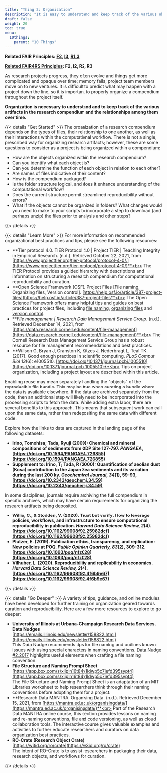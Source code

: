 ```yaml
---
title: "Thing 2: Organization"
description: "It is easy to understand and keep track of the various objects in the research compendium and their relationship over time."
draft: false
weight: 20
toc: true
menu:
  10things:
    parent: "10 Things"
---
```

**Related FAIR Principles: [F2](https://www.go-fair.org/fair-principles/f2-data-described-rich-metadata/), [I3](https://www.go-fair.org/fair-principles/i3-metadata-include-qualified-references-metadata/), [R1.3](https://www.go-fair.org/fair-principles/r1-3-metadata-meet-domain-relevant-community-standards/)**

**[Related FAIR4RS Principles](https://doi.org/10.15497/RDA00068): F2, I2, R2, R3**

As research projects progress, they often evolve and things get more complicated and opaque over time; memory fails; project team members move on to new ventures. It is difficult to predict what may happen with a project down the line, so it is important to properly organize a compendium throughout the project itself.

**Organization is necessary to understand and to keep track of the various artifacts in the research compendium and the relationships among them over time.**

{{< details "Get Started" >}}
The organization of a research compendium depends on the types of files, their relationship to one another, as well as their interactions within the computational workflow. There is not a single, prescribed way for organizing research artifacts; however, these are some questions to consider as a project is being organized within a compendium:

- How are the objects organized within the research compendium?
- Can you identify what each object is?
- Can you determine the function of each object in relation to each other?
- Are names of files indicative of their content?
- How is the compendium packaged?
- Is the folder structure logical, and does it enhance understanding of the computational workflow?
- Does the current structure permit streamlined reproducibility without errors?
- What if the objects cannot be organized in folders? What changes would you need to make to your scripts to incorporate a step to download (and perhaps unzip) the files prior to analysis and other steps?

{{< /details >}}

{{< details "Learn More" >}}
For more information on recommended organizational best practices and tips, please see the following resources:

- **Tier protocol 4.0. TIER Protocol 4.0 | Project TIER | Teaching Integrity in Empirical Research. (n.d.). Retrieved October 22, 2021, from [https://www.projecttier.org/tier-protocol/protocol-4-0/.](https://www.projecttier.org/tier-protocol/protocol-4-0/)**<br>
The TIER Protocol provides a guided hierarchy with descriptions and information on structuring a research compendium for computational reproducibility and curation.
- **Open Science Framework (OSF). Project Files [File naming, Organizing files, Version control]. [https://help.osf.io/article/387-project-files](https://help.osf.io/article/387-project-files**<br>
The Open Science Framework offers many helpful tips and guides on best practices for project files, including [file naming](https://osf-support.helpscoutdocs.com/article/146-file-naming), [organizing files](https://osf-support.helpscoutdocs.com/article/147-organizing-files) and [version control](https://osf-support.helpscoutdocs.com/article/282-file-revisions-and-version-control).
- ***File management | Research Data Management Service Group*. (n.d.). Retrieved December 14, 2021, from [https://data.research.cornell.edu/content/file-management](https://data.research.cornell.edu/content/file-management)**<br>
The Cornell Research Data Management Service Group has a robust resource for file management recommendations and best practices.
- **Wilson G, Bryan J, Cranston K, Kitzes J, Nederbragt L, Teal TK. (2017). Good enough practices in scientific computing. *PLoS Comput Biol 13*(6): e1005510. [https://doi.org/10.1371/journal.pcbi.1005510](https://doi.org/10.1371/journal.pcbi.1005510)**<br>
Tips on project organization, including a project layout are described within this article.

Enabling reuse may mean separately handling the "objects" of the reproducible file bundle. This may be true when curating a bundle where the data is available elsewhere. If the data are archived separately from the code, then an additional step will likely need to be incorporated into the processing scripts to fetch the data. While adding extra labor, there are several benefits to this approach. This means that subsequent work can call upon the same data, rather than redepositing the same data with different code.

Explore how the links to data are captured in the landing page of the following datasets:

- **Irino, Tomohisa; Tada, Ryuji (2009): Chemical and mineral compositions of sediments from ODP Site 127-797. *PANGAEA*, [https://doi.org/10.1594/PANGAEA.726855](https://doi.org/10.1594/PANGAEA.726855)**
- **Supplement to: Irino, T; Tada, R (2000): Quantification of aeolian dust (Kosa) contribution to the Japan Sea sediments and its variation during the last 200 ky.
*Geochemical Journal, 34*(1), 59-93, [https://doi.org/10.2343/geochemj.34.59](https://doi.org/10.2343/geochemj.34.59)**

In some disciplines, journals require archiving the full compendium in specific archives, which may have certain requirements for organizing the research artifacts being deposited.

- **Willis, C., & Stodden, V. (2020). Trust but verify: How to leverage policies, workflows, and infrastructure to ensure computational reproducibility in publication. *Harvard Data Science Review, 2*(4). [https://doi.org/10.1162/99608f92.25982dcf](https://doi.org/10.1162/99608f92.25982dcf)**
- **Plutzer, E. (2019). Publication ethics, transparency, and replication: New policies at POQ. *Public Opinion Quarterly, 83*(2), 309-312. [https://doi.org/10.1093/poq/nfz028](https://doi.org/10.1093/poq/nfz028)**
- **Vilhuber, L. (2020). Reproducibility and replicability in economics. *Harvard Data Science Review, 2*(4). [https://doi.org/10.1162/99608f92.4f6b9e67](https://doi.org/10.1162/99608f92.4f6b9e67)**

{{< /details >}}

{{< details "Go Deeper" >}}
A variety of tips, guidance, and online modules have been developed for further training on organization geared towards curation and reproducibility. Here are a few more resources to explore to go deeper:

- **University of Illinois at Urbana-Champaign Research Data Services. Data Nudges**<br>
[https://emails.illinois.edu/newsletter/158822.html](https://emails.illinois.edu/newsletter/158822.html)<br>
This Data Nudge recommends tips for file naming and outlines known issues with using special characters in naming conventions. [Data Nudge #2,2017](https://emails.illinois.edu/newsletter/160474.html) highlights useful elements when crafting a file naming convention.
- **File Structure and Naming Prompt Sheet**<br>
[https://app.box.com/s/xiipln16t84y1ldwp5c7iefd395sypt4](https://app.box.com/s/xiipln16t84y1ldwp5c7iefd395sypt4)<br>
The File Structure and Naming Prompt Sheet is an adaptation of an MIT Libraries worksheet to help researchers think through their naming conventions before adopting them for a project.
- **Research Data MANTRA. Organising Data. (n.d.). Retrieved December 15, 2021, from [https://mantra.ed.ac.uk/organisingdata/](https://mantra.ed.ac.uk/organisingdata/)**<br>
Part of the Research Data MANTRA online course, this section provides lessons on naming and re-naming conventions, file and code versioning, as well as cloud collaboration tools. The interactive course gives valuable examples and activities to further educate researchers and curators on data organization best practices.
- **RO-Crate (Research Object Crate)**<br>
[https://w3id.org/ro/crate](https://w3id.org/ro/crate)<br>
The intent of RO-Crate is to assist researchers in packaging their data, research objects, and workflows for curation.

{{< /details >}}
